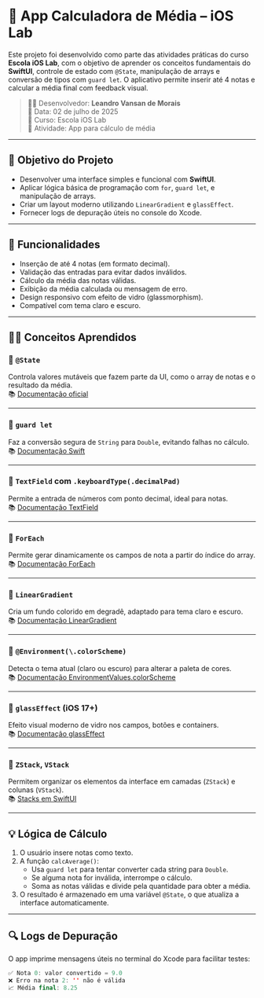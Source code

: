 # 📱 App Calculadora de Média – iOS Lab

Este projeto foi desenvolvido como parte das atividades práticas do curso **Escola iOS Lab**, com o objetivo de aprender os conceitos fundamentais do **SwiftUI**, controle de estado com `@State`, manipulação de arrays e conversão de tipos com `guard let`. O aplicativo permite inserir até 4 notas e calcular a média final com feedback visual.

> 🧑‍💻 Desenvolvedor: **Leandro Vansan de Morais**  
> 📅 Data: 02 de julho de 2025  
> 🏫 Curso: Escola iOS Lab  
> 🔢 Atividade: App para cálculo de média

---

## 🎯 Objetivo do Projeto

- Desenvolver uma interface simples e funcional com **SwiftUI**.
- Aplicar lógica básica de programação com `for`, `guard let`, e manipulação de arrays.
- Criar um layout moderno utilizando `LinearGradient` e `glassEffect`.
- Fornecer logs de depuração úteis no console do Xcode.

---

## 🚀 Funcionalidades

- Inserção de até 4 notas (em formato decimal).
- Validação das entradas para evitar dados inválidos.
- Cálculo da média das notas válidas.
- Exibição da média calculada ou mensagem de erro.
- Design responsivo com efeito de vidro (glassmorphism).
- Compatível com tema claro e escuro.

---

## 🧑‍🏫 Conceitos Aprendidos

### 🔹 `@State`
Controla valores mutáveis que fazem parte da UI, como o array de notas e o resultado da média.  
📚 [Documentação oficial](https://developer.apple.com/documentation/swiftui/state)

---

### 🔹 `guard let`
Faz a conversão segura de `String` para `Double`, evitando falhas no cálculo.  
📚 [Documentação Swift](https://www.swift.org/documentation/#The-guard-Statement)

---

### 🔹 `TextField` com `.keyboardType(.decimalPad)`
Permite a entrada de números com ponto decimal, ideal para notas.  
📚 [Documentação TextField](https://developer.apple.com/documentation/swiftui/textfield)

---

### 🔹 `ForEach`
Permite gerar dinamicamente os campos de nota a partir do índice do array.  
📚 [Documentação ForEach](https://developer.apple.com/documentation/swiftui/foreach)

---

### 🔹 `LinearGradient`
Cria um fundo colorido em degradê, adaptado para tema claro e escuro.  
📚 [Documentação LinearGradient](https://developer.apple.com/documentation/swiftui/lineargradient)

---

### 🔹 `@Environment(\.colorScheme)`
Detecta o tema atual (claro ou escuro) para alterar a paleta de cores.  
📚 [Documentação EnvironmentValues.colorScheme](https://developer.apple.com/documentation/swiftui/environmentvalues/colorscheme)

---

### 🔹 `glassEffect` (iOS 17+)
Efeito visual moderno de vidro nos campos, botões e containers.  
📚 [Documentação glassEffect](https://developer.apple.com/documentation/swiftui/view/glasseffect(_:in:))

---

### 🔹 `ZStack`, `VStack`
Permitem organizar os elementos da interface em camadas (`ZStack`) e colunas (`VStack`).  
📚 [Stacks em SwiftUI](https://developer.apple.com/documentation/swiftui/stack)

---

## 💡 Lógica de Cálculo

1. O usuário insere notas como texto.
2. A função `calcAverage()`:
   - Usa `guard let` para tentar converter cada string para `Double`.
   - Se alguma nota for inválida, interrompe o cálculo.
   - Soma as notas válidas e divide pela quantidade para obter a média.
3. O resultado é armazenado em uma variável `@State`, o que atualiza a interface automaticamente.

---

## 🔍 Logs de Depuração

O app imprime mensagens úteis no terminal do Xcode para facilitar testes:

```swift
✅ Nota 0: valor convertido = 9.0
❌ Erro na nota 2: '' não é válida
📈 Média final: 8.25

